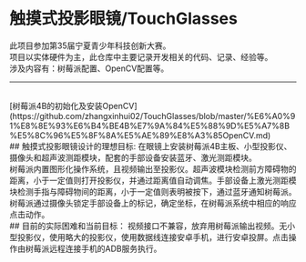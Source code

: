 ﻿# 触摸式投影眼镜/TouchGlasses

此项目参加第35届宁夏青少年科技创新大赛。<br/>
项目以实体硬件为主，此仓库中主要记录开发相关的代码、记录、经验等。<br/>
涉及内容有：树莓派配置、OpenCV配置等。
<br/>
***
<br/>
[树莓派4B的初始化及安装OpenCV](https://github.com/zhangxinhui02/TouchGlasses/blob/master/%E6%A0%91%E8%8E%93%E6%B4%BE4B%E7%9A%84%E5%88%9D%E5%A7%8B%E5%8C%96%E5%8F%8A%E5%AE%89%E8%A3%85OpenCV.md)<br/>
## 触摸式投影眼镜设计的理想目标:
在眼镜上安装树莓派4B主板、小型投影仪、摄像头和超声波测距模块，配套的手部设备安装蓝牙、激光测距模块。<br>
树莓派内置图形化操作系统，且视频输出至投影仪。超声波模块检测前方障碍物的距离，小于一定值则打开投影仪，并通过距离值自动调焦。手部设备上激光测距模块检测手指与障碍物间的距离，小于一定值则表明被按下，通过蓝牙通知树莓派。树莓派通过摄像头锁定手部设备上的标记，确定坐标，在树莓派系统中相应的响应点击动作。
<br/>
## 目前的实际困难和当前目标：
视频接口不兼容，放弃用树莓派输出视频。无小型投影仪，使用略大的投影仪，使用数据线连接安卓手机，进行安卓投屏。点击操作由树莓派远程连接手机的ADB服务执行。
